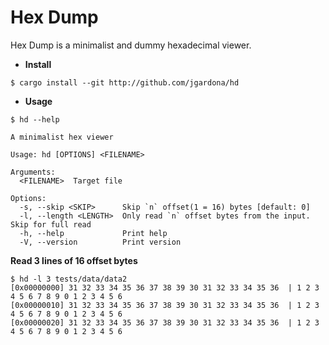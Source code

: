 # Hex Dump
Hex Dump is a minimalist and dummy hexadecimal viewer.

* **Install**

```
$ cargo install --git http://github.com/jgardona/hd
```

* **Usage**

```
$ hd --help

A minimalist hex viewer

Usage: hd [OPTIONS] <FILENAME>

Arguments:
  <FILENAME>  Target file

Options:
  -s, --skip <SKIP>      Skip `n` offset(1 = 16) bytes [default: 0]
  -l, --length <LENGTH>  Only read `n` offset bytes from the input. Skip for full read
  -h, --help             Print help
  -V, --version          Print version
```

**Read 3 lines of 16 offset bytes**

```
$ hd -l 3 tests/data/data2
[0x00000000] 31 32 33 34 35 36 37 38 39 30 31 32 33 34 35 36  | 1 2 3 4 5 6 7 8 9 0 1 2 3 4 5 6 
[0x00000010] 31 32 33 34 35 36 37 38 39 30 31 32 33 34 35 36  | 1 2 3 4 5 6 7 8 9 0 1 2 3 4 5 6 
[0x00000020] 31 32 33 34 35 36 37 38 39 30 31 32 33 34 35 36  | 1 2 3 4 5 6 7 8 9 0 1 2 3 4 5 6 
```